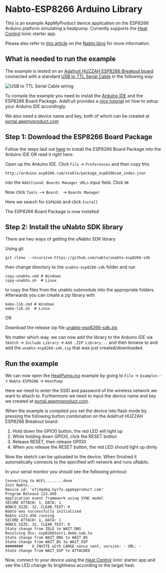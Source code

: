 
# Nabto-ESP8266 Arduino Library
This is an example AppMyProduct device application on the ESP8266 Arduino platform simulating a heatpump. Currently supports the [Heat Control](https://github.com/nabto/ionic-starter-nabto) Ionic starter app.

Please also refer to [this article](http://blog.nabto.com/2016/03/05/esp8266-wifi-module-nabto/) on the [Nabto blog](http://blog.nabto.com/) for more information.

## What is needed to run the example
The example is tested on an [Adafruit HUZZAH ESP8266 Breakout board](https://www.adafruit.com/products/2471) connected with a standard [USB to TTL Serial Cable](https://www.adafruit.com/products/954) in the following way:

![USB to TTL Serial Cable wiring](https://nabto.files.wordpress.com/2016/03/wiring.png?w=676)

To compile the example you need to install the [Arduino IDE](https://www.arduino.cc/en/Main/Software) and the ESP8266 Board Package. Adafruit provides a [nice tutorial](https://learn.adafruit.com/adafruit-huzzah-esp8266-breakout/using-arduino-ide) on how to setup your Arduino IDE accordingly.

We also need a device name and key, both of which can be created at [portal.appmyproduct.com](https://portal.appmyproduct.com/)

## Step 1: Download the ESP8266 Board Package
Follow the steps laid out [here](https://learn.adafruit.com/adafruit-huzzah-esp8266-breakout/using-arduino-ide) to install the ESP8266 Board Package into the Arduino IDE OR read it right here: 

Open up the Arduino IDE. 
Click `File` -> `Preferences` and then copy this
```shell
http://arduino.esp8266.com/stable/package_esp8266com_index.json
```
into the `Additional Boards Manager URLs` input field. Click `OK`

Now click `Tools` --> `Board: ` -> `Boards Manager`

Here we search for `ESP8266` and click `Install`

The ESP8266 Board Package is now installed

## Step 2: Install the uNabto SDK library
There are two ways of getting the uNabto SDK library:

Using git
```shell
git clone --recursive https://github.com/nabto/unabto-esp8266-sdk
```
then change directory to the `unabto-esp8266-sdk` folder and run
```shell
copy-unabto.cmd # Windows
copy-unabto.sh  # Linux
```
to copy the files from the unabto submodule into the appropriate folders. Afterwards you can create a zip library with
```shell
make-lib.cmd # Windows
make-lib.sh  # Linux
```

OR

Download the release zip file [unabto-esp8266-sdk.zip](https://github.com/nabto/unabto-esp8266-sdk/releases)

No matter which way, we can now add the library to the Arduino IDE via `Sketch` -> `Include Library` -> `Add .ZIP Library...` and then browse to and add the `unabto-esp8266-sdk.zip` that was just created/downloaded.

## Run the example
We can now open the [HeatPump.ino](./examples/HeatPump/HeatPump.ino) example by going to `File` -> `Examples` -> `Nabto-ESP8266` -> `HeatPump`

Here we need to enter the SSID and password of the wireless network we want to attach to. Furthermore we need to input the device name and key we created at [portal.appmyproduct.com](https://portal.appmyproduct.com/).

When the example is compiled you set the device into flash mode by pressing the following button combination on the Adafruit HUZZAH ESP8266 Breakout board:

1. Hold down the GPIO0 button, the red LED will light up
2. While holding down GPIO0, click the RESET button
3. Release RESET, then release GPIO0
4. When you release the RESET button, the red LED should light up dimly

Now the sketch can be uploaded to the device. When finished it automatically connects to the specified wifi network and runs uNabto. 

In your serial monitor you should see the following printout:

```
Connecting to WiFi........done
Init Nabto...
Device id: 'n7j4qebq.hyr7o.appmyproduct.com'
Program Release 123.456
Application event framework using SYNC model
SECURE ATTACH: 1, DATA: 1
NONCE_SIZE: 32, CLEAR_TEXT: 0
Nabto was successfully initialized
Nabto v123.456 running
SECURE ATTACH: 1, DATA: 1
NONCE_SIZE: 32, CLEAR_TEXT: 0
State change from IDLE to WAIT_DNS
Resolving dns: esp8266test1.demo.nab.to
State change from WAIT_DNS to WAIT_BS
State change from WAIT_BS to WAIT_GSP
########    U_INVITE with LARGE nonce sent, version: - URL: -
State change from WAIT_GSP to ATTACHED
```

Now, connect to your device using the [Heat Control](https://github.com/nabto/ionic-starter-nabto) Ionic starter app and see the LED change its brightness according to the target heat.
